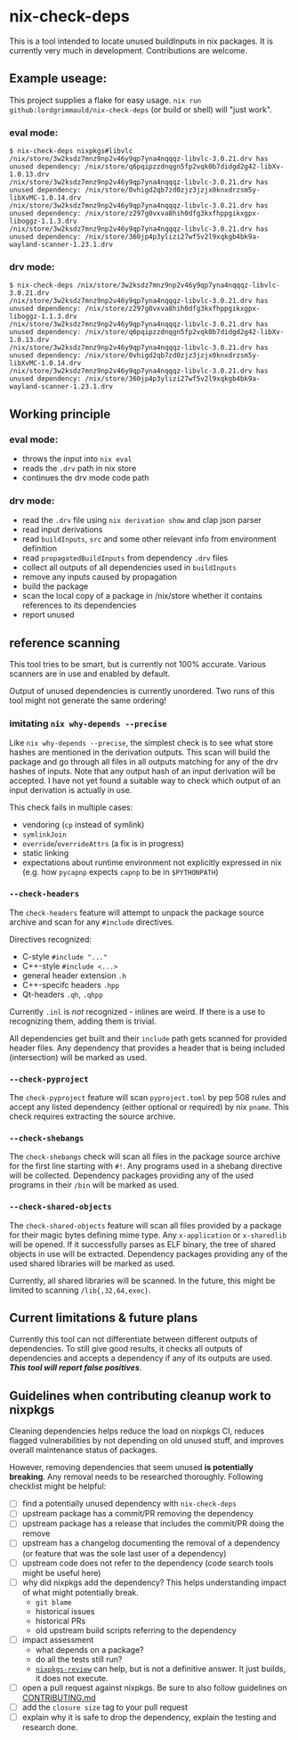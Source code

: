 # nix-check-deps

This is a tool intended to locate unused buildInputs in nix packages. It is currently very much in development. Contributions are welcome.

## Example useage:

This project supplies a flake for easy usage.
`nix run github:lordgrimmauld/nix-check-deps` (or build or shell) will "just work".

### eval mode:
```
$ nix-check-deps nixpkgs#libvlc
/nix/store/3w2ksdz7mnz9np2v46y9qp7yna4nqqqz-libvlc-3.0.21.drv has unused dependency: /nix/store/q6pqipzzdnqgn5fp2vqk0b7didgd2g42-libXv-1.0.13.drv
/nix/store/3w2ksdz7mnz9np2v46y9qp7yna4nqqqz-libvlc-3.0.21.drv has unused dependency: /nix/store/0vhigd2qb7zd0zjz3jzjx0knxdrzsm5y-libXvMC-1.0.14.drv
/nix/store/3w2ksdz7mnz9np2v46y9qp7yna4nqqqz-libvlc-3.0.21.drv has unused dependency: /nix/store/z297g0vxva8hih0dfg3kxfhppgikxgpx-liboggz-1.1.3.drv
/nix/store/3w2ksdz7mnz9np2v46y9qp7yna4nqqqz-libvlc-3.0.21.drv has unused dependency: /nix/store/360jp4p3ylizi27wf5v2l9xqkgb4bk9a-wayland-scanner-1.23.1.drv
```

### drv mode:
```
$ nix-check-deps /nix/store/3w2ksdz7mnz9np2v46y9qp7yna4nqqqz-libvlc-3.0.21.drv
/nix/store/3w2ksdz7mnz9np2v46y9qp7yna4nqqqz-libvlc-3.0.21.drv has unused dependency: /nix/store/z297g0vxva8hih0dfg3kxfhppgikxgpx-liboggz-1.1.3.drv
/nix/store/3w2ksdz7mnz9np2v46y9qp7yna4nqqqz-libvlc-3.0.21.drv has unused dependency: /nix/store/q6pqipzzdnqgn5fp2vqk0b7didgd2g42-libXv-1.0.13.drv
/nix/store/3w2ksdz7mnz9np2v46y9qp7yna4nqqqz-libvlc-3.0.21.drv has unused dependency: /nix/store/0vhigd2qb7zd0zjz3jzjx0knxdrzsm5y-libXvMC-1.0.14.drv
/nix/store/3w2ksdz7mnz9np2v46y9qp7yna4nqqqz-libvlc-3.0.21.drv has unused dependency: /nix/store/360jp4p3ylizi27wf5v2l9xqkgb4bk9a-wayland-scanner-1.23.1.drv
```

## Working principle

### eval mode:
- throws the input into `nix eval`
- reads the `.drv` path in nix store
- continues the drv mode code path

### drv mode:
- read the `.drv` file using `nix derivation show` and clap json parser
- read input derivations
- read `buildInputs`, `src` and some other relevant info from environment definition
- read `propagatedBuildInputs` from dependency `.drv` files
- collect all outputs of all dependencies used in `buildInputs`
- remove any inputs caused by propagation
- build the package
- scan the local copy of a package in /nix/store whether it contains references to its dependencies
- report unused

## reference scanning
This tool tries to be smart, but is currently not 100% accurate.
Various scanners are in use and enabled by default.

Output of unused dependencies is currently unordered.
Two runs of this tool might not generate the same ordering!

### imitating `nix why-depends --precise`
Like `nix why-depends --precise`, the simplest check is to see what store hashes are mentioned in the derivation outputs.
This scan will build the package and go through all files in all outputs matching for any of the drv hashes of inputs.
Note that any output hash of an input derivation will be accepted.
I have not yet found a suitable way to check which output of an input derivation is actually in use.

This check fails in multiple cases:
- vendoring (`cp` instead of symlink)
- `symlinkJoin`
- `override`/`overrideAttrs` (a fix is in progress)
- static linking
- expectations about runtime environment not explicitly expressed in nix
  (e.g. how `pycapnp` expects `capnp` to be in `$PYTHONPATH`)

### `--check-headers`
The `check-headers` feature will attempt to unpack the package source archive and scan for any `#include` directives.

Directives recognized:
- C-style `#include "..."`
- C++-style `#include <...>`
- general header extension `.h`
- C++-specifc headers `.hpp`
- Qt-headers `.qh`, `.qhpp`

Currently `.inl` is *not* recognized - inlines are weird. If there is a use to recognizing them, adding them is trivial.

All dependencies get built and their `include` path gets scanned for provided header files.
Any dependency that provides a header that is being included (intersection) will be marked as used.

### `--check-pyproject`
The `check-pyproject` feature will scan `pyproject.toml` by pep 508 rules
and accept any listed dependency (either optional or required) by nix `pname`.
This check requires extracting the source archive.

### `--check-shebangs`
The `check-shebangs` check will scan all files in the package source archive for the first line starting with `#!`.
Any programs used in a shebang directive will be collected.
Dependency packages providing any of the used programs in their `/bin` will be marked as used.

### `--check-shared-objects`
The `check-shared-objects` feature will scan all files provided by a package for their magic bytes defining mime type.
Any `x-application` or `x-sharedlib` will be opened.
If it successfully parses as ELF binary, the tree of shared objects in use will be extracted.
Dependency packages providing any of the used shared libraries will be marked as used.

Currently, all shared libraries will be scanned. In the future, this might be limited to scanning `/lib{,32,64,exec}`.

## Current limitations & future plans
Currently this tool can not differentiate between different outputs of dependencies.
To still give good results, it checks all outputs of dependencies and accepts a dependency if any of its outputs are used.
***This tool will report false positives***.

## Guidelines when contributing cleanup work to nixpkgs
Cleaning dependencies helps reduce the load on nixpkgs CI,
reduces flagged vulnerabilities by not depending on old unused stuff, and improves overall maintenance status of packages.

However, removing dependencies that seem unused **is potentially breaking**.
Any removal needs to be researched thoroughly. Following checklist might be helpful:

- [ ] find a potentially unused dependency with `nix-check-deps`
- [ ] upstream package has a commit/PR removing the dependency
- [ ] upstream package has a release that includes the commit/PR doing the remove
- [ ] upstream has a changelog documenting the removal of a dependency (or feature that was the sole last user of a dependency)
- [ ] upstream code does not refer to the dependency (code search tools might be useful here)
- [ ] why did nixpkgs add the dependency? This helps understanding impact of what might potentially break.
    - `git blame`
    - historical issues
    - historical PRs
    - old upstream build scripts referring to the dependency
- [ ] impact assessment
    - what depends on a package?
    - do all the tests still run?
    - [`nixpkgs-review`](https://github.com/Mic92/nixpkgs-review) can help, but is not a definitive answer. It just builds, it does not execute.
- [ ] open a pull request against nixpkgs. Be sure to also follow guidelines on [CONTRIBUTING.md](https://github.com/NixOS/nixpkgs/blob/master/CONTRIBUTING.md)
- [ ] add the `closure size` tag to your pull request
- [ ] explain why it is safe to drop the dependency, explain the testing and research done.
